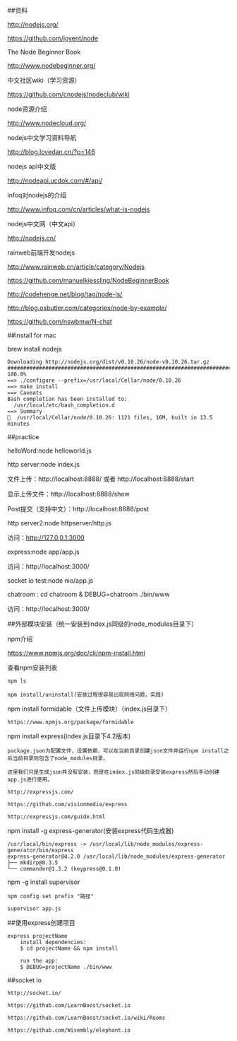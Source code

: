 ##资料

http://nodejs.org/

https://github.com/joyent/node

The Node Beginner Book

http://www.nodebeginner.org/

中文社区wiki（学习资源）

https://github.com/cnodejs/nodeclub/wiki

node资源介绍

http://www.nodecloud.org/

nodejs中文学习资料导航

http://blog.lovedan.cn/?p=146

nodejs api中文版

http://nodeapi.ucdok.com/#/api/

infoq对nodejs的介绍

http://www.infoq.com/cn/articles/what-is-nodejs

nodejs中文网（中文api）

http://nodejs.cn/

rainweb前端开发nodejs

http://www.rainweb.cn/article/category/Nodejs

https://github.com/manuelkiessling/NodeBeginnerBook

http://codehenge.net/blog/tag/node-js/

http://blog.osbutler.com/categories/node-by-example/

https://github.com/nswbmw/N-chat

##install for mac

brew install nodejs

	Downloading http://nodejs.org/dist/v0.10.26/node-v0.10.26.tar.gz
	######################################################################## 100.0%
	==> ./configure --prefix=/usr/local/Cellar/node/0.10.26
	==> make install
	==> Caveats
	Bash completion has been installed to:
	  /usr/local/etc/bash_completion.d
	==> Summary
	🍺  /usr/local/Cellar/node/0.10.26: 1121 files, 16M, built in 13.5 minutes

##practice

helloWord:node helloworld.js

http server:node index.js

文件上传：http://localhost:8888/ 或者 http://localhost:8888/start

显示上传文件：http://localhost:8888/show

Post提交（支持中文）：http://localhost:8888/post

http server2:node httpserver/http.js

访问：http://127.0.0.1:3000

express:node app/app.js

访问：http://localhost:3000/

socket io test:node nio/app.js

chatroom : cd chatroom & DEBUG=chatroom ./bin/www

访问：http://localhost:3000/



##外部模块安装（统一安装到index.js同级的node_modules目录下）

npm介绍

https://www.npmjs.org/doc/cli/npm-install.html

查看npm安装列表

	npm ls

	npm install/uninstall(安装过程很容易出现网络问题，实践)

npm install formidable（文件上传模块）（index.js目录下）

	https://www.npmjs.org/package/formidable

npm install express(index.js目录下4.2版本)

	package.json为配置文件，设置依赖，可以在当前目录创建json文件并运行npm install之后当前目录则包含了node_modules目录。

	这里我们只是生成json并没有安装，而是在index.js同级目录安装express然后手动创建app.js进行使用。

	http://expressjs.com/

	https://github.com/visionmedia/express

	http://expressjs.com/guide.html

npm install -g express-generator(安装express代码生成器)

	/usr/local/bin/express -> /usr/local/lib/node_modules/express-generator/bin/express
	express-generator@4.2.0 /usr/local/lib/node_modules/express-generator
	├── mkdirp@0.3.5
	└── commander@1.3.2 (keypress@0.1.0)

 npm -g install supervisor

 	npm config set prefix "路径"

 	supervisor app.js

##使用express创建项目

	express projectName
		install dependencies:
     	$ cd projectName && npm install

   		run the app:
     	$ DEBUG=projectName ./bin/www

 ##socket io

 	http://socket.io/

 	https://github.com/LearnBoost/socket.io

 	https://github.com/LearnBoost/socket.io/wiki/Rooms

 	https://github.com/Wisembly/elephant.io
